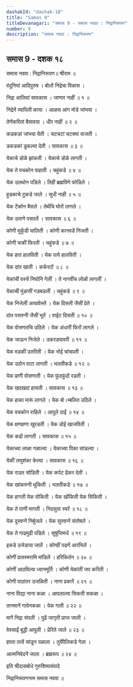```yaml
---
dashakId: "dashak-18"
title: "Samas 9"
titleDevanagari: "समास 9 - समास नववा : निद्रानिरूपण"
number: 9
description: "समास नववा : निद्रानिरूपण"
---
```


## समास 9 - दशक १८

समास नववा : निद्रानिरूपण॥ श्रीराम ॥

वंदूनियां आदिपुरुष । बोलों निद्रेचा विळास ।

निद्रा आलियां सावकास । जाणार नाहीं ॥ १ ॥

निद्रेनें व्यापिली काया । आळस आंग मोडे जांभया ।

तेणेंकरितां बैसावया । धीर नाहीं ॥ २ ॥

कडकडां जांभया येती । चटचटां चटक्या वाजती ।

डकडकां डुकल्या देती । सावकास ॥ ३ ॥

येकाचे डोळे झांकती । येकाचे डोळे लागती ।

येक ते वचकोन पाहाती । चहुंकडे ॥ ४ ॥

येक उलथोन पडिले । तिहीं ब्रह्मविणे फोडिले ।

हुडकाचे टुकडे जाले । सुधी नाहीं ॥ ५ ॥

येक टेंकोन बैसले । तेथेंचि घोरों लागले ।

येक उताणे पसरलें । सावकास ॥ ६ ॥

कोणी मुर्कुंडी घालिती । कोणी कानवडें निजती ।

कोणी चक्रीं फिरती । चहुंकडे ॥ ७ ॥

येक हात हालविती । येक पाये हालविती ।

येक दांत खाती । कर्कराटें ॥ ८ ॥

येकांचीं वस्त्रें निघोनि गेलीं । ते नागवींच लोळों लागलीं ।

येकाचीं मुंडासीं गडबडलीं । चहुंकडे ॥ ९ ॥

येक निजेलीं अव्यावेस्तें । येक दिसती जैसीं प्रेते ।

दांत पसरुनी जैसीं भूतें । वाईट दिसती ॥ १० ॥

येक वोसणतचि उठिले । येक अंधारीं फिरों लागले ।

येक जाऊन निजेले । उकरड्यावरी ॥ ११ ॥

येक मडकीं उतरिती । येक भोई चांचपती ।

येक उठोन वाटा लागती । भलतीकडे ॥ १२ ॥

येक प्राणी वोसणाती । येक फुंदफुंदों रडती ।

येक खदखदां हासती । सावकास ॥ १३ ॥

येक हाका मारूं लागले । येक बो।म्बलित उठिले ।

येक वचकोन राहिले । आपुले ठाईं ॥ १४ ॥

येक क्षणक्षणा खुरडती । येक डोई खाजविती ।

येक कढों लागती । सावकास ॥ १५ ॥

येकाच्या लाळा गळाल्या । येकाच्या पिका सांडल्या ।

येकीं लघुशंका केल्या । सावकास ॥ १६ ॥

येक राउत सोडिती । येक कर्पट ढेंकर देती ।

येक खांकरुनी थुंकिती । भलतीकडे ॥ १७ ॥

येक हागती येक वोकिती । येक खोंकिती येक सिंकिती ।

येक ते पाणी मागती । निदसुया स्वरें ॥ १८ ॥

येक दुस्वप्नें निर्बुजले । येक सुस्वप्नें संतोषले ।

येक ते गाढमुढी पडिले । सुषुप्तिमधें ॥ १९ ॥

इकडे उजेडाया जालें । कोण्हीं पढणें आरंभिलें ।

कोणीं प्रातस्मरामि मांडिलें । हरिकिर्तन ॥ २० ॥

कोणीं आठविल्या ध्यानमूर्ति । कोणी येकांतीं जप करिती ।

कोणी पाठांतर उजळिती । नाना प्रकारें ॥ २१ ॥

नाना विद्या नाना कळा । आपलाल्या सिकती सकळा ।

तानमानें गायेनकळा । येक गाती ॥ २२ ॥

मागें निद्रा संपली । पुढें जागृती प्राप्त जाली ।

वेवसाईं बुद्धी आपुली । प्रेरिते जाले ॥ २३ ॥

ज्ञाता तत्वें सांडून पळाला । तुर्येपैलिकडे गेला ।

आत्मनिवेदनें जाला । ब्रह्मरूप ॥ २४ ॥

इति श्रीदासबोधे गुरुशिष्यसंवादे

निद्रानिरूपणनाम समास नववा ॥